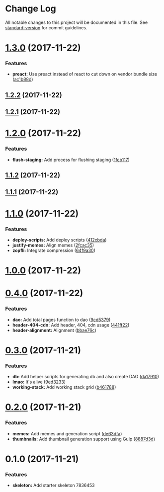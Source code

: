 # Change Log

All notable changes to this project will be documented in this file. See [standard-version](https://github.com/conventional-changelog/standard-version) for commit guidelines.

<a name="1.3.0"></a>
# [1.3.0](https://github.com/jsjaspreet/react-starter/compare/v1.2.2...v1.3.0) (2017-11-22)


### Features

* **preact:** Use preact instead of react to cut down on vendor bundle size ([ac1b88d](https://github.com/jsjaspreet/react-starter/commit/ac1b88d))



<a name="1.2.2"></a>
## [1.2.2](https://github.com/jsjaspreet/react-starter/compare/v1.2.1...v1.2.2) (2017-11-22)



<a name="1.2.1"></a>
## [1.2.1](https://github.com/jsjaspreet/react-starter/compare/v1.2.0...v1.2.1) (2017-11-22)



<a name="1.2.0"></a>
# [1.2.0](https://github.com/jsjaspreet/react-starter/compare/v1.1.2...v1.2.0) (2017-11-22)


### Features

* **flush-staging:** Add process for flushing staging ([1fcb117](https://github.com/jsjaspreet/react-starter/commit/1fcb117))



<a name="1.1.2"></a>
## [1.1.2](https://github.com/jsjaspreet/react-starter/compare/v1.1.1...v1.1.2) (2017-11-22)



<a name="1.1.1"></a>
## [1.1.1](https://github.com/jsjaspreet/react-starter/compare/v1.1.0...v1.1.1) (2017-11-22)



<a name="1.1.0"></a>
# [1.1.0](https://github.com/jsjaspreet/react-starter/compare/v1.0.0...v1.1.0) (2017-11-22)


### Features

* **deploy-scripts:** Add deploy scripts ([412cbda](https://github.com/jsjaspreet/react-starter/commit/412cbda))
* **justify-memes:** Align memes ([2fcac35](https://github.com/jsjaspreet/react-starter/commit/2fcac35))
* **zopfli:** Integrate compression ([64f9a30](https://github.com/jsjaspreet/react-starter/commit/64f9a30))



<a name="1.0.0"></a>
# [1.0.0](https://github.com/jsjaspreet/react-starter/compare/v0.4.0...v1.0.0) (2017-11-22)



<a name="0.4.0"></a>
# [0.4.0](https://github.com/jsjaspreet/react-starter/compare/v0.3.0...v0.4.0) (2017-11-22)


### Features

* **dao:** Add total pages function to dao ([9cd5379](https://github.com/jsjaspreet/react-starter/commit/9cd5379))
* **header-404-cdn:** Add header, 404, cdn usage ([441ff22](https://github.com/jsjaspreet/react-starter/commit/441ff22))
* **header-alignment:** Alignment ([bbae76c](https://github.com/jsjaspreet/react-starter/commit/bbae76c))



<a name="0.3.0"></a>
# [0.3.0](https://github.com/jsjaspreet/react-starter/compare/v0.2.0...v0.3.0) (2017-11-21)


### Features

* **db:** Add helper scripts for generating db and also create DAO ([da17910](https://github.com/jsjaspreet/react-starter/commit/da17910))
* **lmao:** It's alive ([9ed3233](https://github.com/jsjaspreet/react-starter/commit/9ed3233))
* **working-stack:** Add working stack grid ([b461788](https://github.com/jsjaspreet/react-starter/commit/b461788))



<a name="0.2.0"></a>
# [0.2.0](https://github.com/jsjaspreet/react-starter/compare/v0.1.0...v0.2.0) (2017-11-21)


### Features

* **memes:** Add memes and generation script ([de63dfa](https://github.com/jsjaspreet/react-starter/commit/de63dfa))
* **thumbnails:** Add thumbnail generation support using Gulp ([8887d3d](https://github.com/jsjaspreet/react-starter/commit/8887d3d))



<a name="0.1.0"></a>
# 0.1.0 (2017-11-21)


### Features

* **skeleton:** Add starter skeleton 7836453

